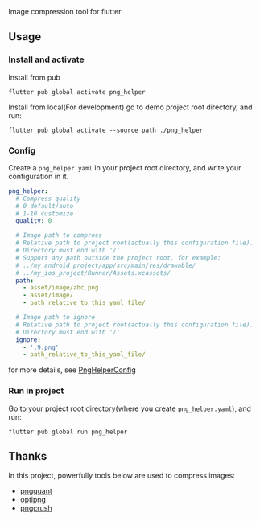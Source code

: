 Image compression tool for flutter

## Usage

### Install and activate

Install from pub
```shell
flutter pub global activate png_helper
```

Install from local(For development)
go to demo project root directory, and run:
```shell
flutter pub global activate --source path ./png_helper
```

### Config

Create a `png_helper.yaml` in your project root directory, and write your configuration in it.
```yaml
png_helper:
  # Compress quality
  # 0 default/auto
  # 1-10 customize
  quality: 0

  # Image path to compress
  # Relative path to project root(actually this configuration file).
  # Directory must end with '/'.
  # Support any path outside the project root, for example: 
  # ../my_android_project/app/src/main/res/drawable/
  # ../my_ios_project/Runner/Assets.xcassets/
  path:
    - asset/image/abc.png
    - asset/image/
    - path_relative_to_this_yaml_file/

  # Image path to ignore
  # Relative path to project root(actually this configuration file).
  # Directory must end with '/'.
  ignore:
    - '.9.png'
    - path_relative_to_this_yaml_file/
```
for more details, see [PngHelperConfig](https://github.com/omgseven/png_helper/blob/master/png_helper/lib/src/config.dart)

### Run in project

Go to your project root directory(where you create `png_helper.yaml`), and run:
```shell
flutter pub global run png_helper
```

## Thanks
In this project, powerfully tools below are used to compress images:
- [pngquant](https://pngquant.org/)
- [optipng](http://optipng.sourceforge.net/)
- [pngcrush](https://pmt.sourceforge.io/pngcrush/)
